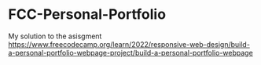 # FCC-Personal-Portfolio
My solution to the asisgment https://www.freecodecamp.org/learn/2022/responsive-web-design/build-a-personal-portfolio-webpage-project/build-a-personal-portfolio-webpage
